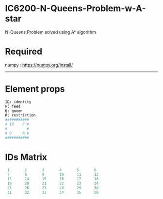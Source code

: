 # IC6200-N-Queens-Problem-w-A-star
N-Queens Problem solved using A* algorithm

# Required
numpy : https://numpy.org/install/

-----------------------------------
# Element props
```python
ID: identity
F: feed
Q: queen
R: restriction
###########
# ID    F #
#         #
# Q     R #
###########
```

# IDs Matrix
```python
 1       2       3       4       5       6
 7       8       9       10      11      12
 13      14      15      16      17      18
 19      20      21      22      23      24
 25      26      27      28      29      30
 31      32      33      34      35      36  
```